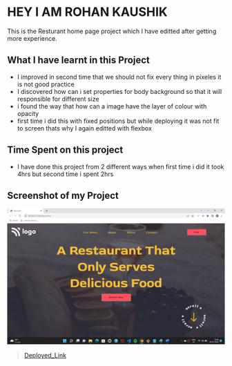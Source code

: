 # HEY I AM ROHAN KAUSHIK 


This is the Resturant home page project which I have editted after getting more experience.

## What I have learnt in this Project
  
- I improved in second time that we should not fix every thing in pixeles it is not good practice
- I discovered how can i set properties for body background so that it will responsible for different size
- i found the way that how can a image have the layer of colour with opacity 
- first time i did this with fixed positions but while deploying it was not fit to screen thats why I again editted with flexbox

## Time Spent on this project

- I have done this project from 2 different ways when first time i did it took 4hrs but second time i spent 2hrs  

## Screenshot of my Project

![First_Project](./Resturant.png)

> [Deployed_Link](https://62dff858169870029b2fa2e7--rohankaushikresturant.netlify.app/)